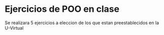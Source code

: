 # Ejercicios de POO en clase

Se realizara 5 ejercicios a eleccion de los que estan preestablecidos en la U-Virtual
